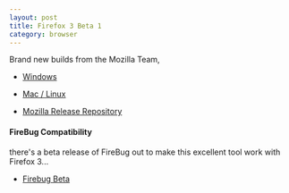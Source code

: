 ```yaml
---
layout: post
title: Firefox 3 Beta 1
category: browser
---
```


Brand new builds from the Mozilla Team,

* [Windows](http://ftp.mozilla.org/pub/mozilla.org/firefox/nightly/2007-11-07-03-firefox3.0b1/)

* [Mac / Linux](http://ftp.mozilla.org/pub/mozilla.org/firefox/nightly/2007-11-06-18-firefox3.0b1/)

* [Mozilla Release Repository](http://ftp.mozilla.org/pub/mozilla.org/firefox/nightly/)

#### FireBug Compatibility

there's a beta release of FireBug out to make this excellent tool work with Firefox 3...

* [Firebug Beta](http://fireclipse.xucia.com/)
